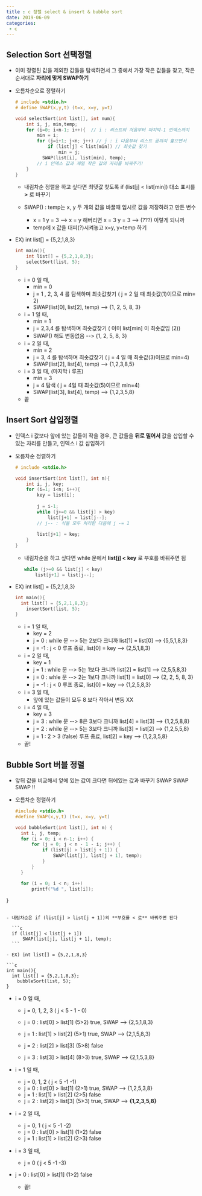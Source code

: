 ```yaml
---
title : c 정렬 select & insert & bubble sort
date: 2019-06-09
categories:
 - c
---
```




## Selection Sort 선택정렬

- 이미 정렬된 값을 제외한 값들을 탐색하면서 그 중에서 가장 작은 값들을 찾고, 작은 순서대로 **자리에 맞게 SWAP하기**

- 오름차순으로 정렬하기

  ```c
  # include <stdio.h>
  # define SWAP(x,y,t) (t=x, x=y, y=t)
  
  void selectSort(int list[], int num){
      int i, j, min,temp;
      for (i=0; i<n-1; i++){  // i : 리스트의 처음부터 마지막-1 인덱스까지
          min = i;
          for (j=i+1; j<n; j++) // j : i 다음부터 리스트 끝까지 훑으면서
              if (list[j] < list[min]) // 최솟값 찾기
                  min = j;
         	SWAP(list[i], list[min], temp);
          // i 인덱스 값과 제일 작은 값의 자리를 바꿔주기!
      }
  }
  ```

  - 내림차순 정렬을 하고 싶다면 최댓값 찾도록  if (list[j] < list[min]) 대소 표시를 **>** 로 바꾸기

  - SWAP() :  temp는 x, y 두 개의 값을 바꿀때 임시로 값을 저장하려고 만든 변수

    - x = 1 y = 3 --> x = y 해버리면 x = 3 y = 3 -->  (???) 이렇게 되니까
    - temp에 x 값을 대피(?)시켜놓고 x=y, y=temp 하기

    

- EX) int list[] = {5,2,1,8,3}

  ```c
  int main(){
      int list[] = {5,2,1,8,3};
      selectSort(list, 5);
  }
  ```

  - i = 0 일 때,
    - min = 0
    - j = 1 , 2, 3, 4 를 탐색하며 최솟값찾기 ( j = 2 일 때 최솟값(1)이므로 min= 2)
    - SWAP(list[0], list[2], temp) --> {1, 2, 5, 8, 3}
  - i = 1 일 때,
    - min = 1
    - j = 2,3,4 를 탐색하며 최솟값찾기 ( 이미 list[min] 이 최솟값임 (2))
    - SWAP() 해도 변동없음 --> {1, 2, 5, 8, 3}
  - i = 2 일 때,
    - min = 2
    - j = 3, 4 를 탐색하며 최솟값찾기 ( j = 4 일 때 최솟값(3)이므로 min=4)
    - SWAP(list[2], list[4], temp) --> {1,2,3,8,5}
  - i = 3 일 때, (마지막 i 루프)
    - min = 3
    - j = 4 탐색 ( j = 4일 때 최솟값(5)이므로 min=4)
    - SWAP(list[3], list[4], temp) --> {1,2,3,5,8}
  - 끝



## Insert Sort 삽입정렬

- 인덱스 i 값보다 앞에 있는 값들이 작을 경우, 큰 값들을 **뒤로 밀어서** 값을 삽입할 수 있는 자리를 만들고, 인덱스 i 값 삽입하기

- 오름차순 정렬하기

  ```c
  # include <stdio.h>
  
  void insertSort(int list[], int n){
      int i, j, key;
      for (i=1; i<n; i++){
          key = list[i];
          
          j = i-1;
          while (j>=0 && list[j] > key)
              list[j+1] = list[j--];  
          // j-- : 식을 모두 처리한 다음에 j -= 1
          
          list[j+1] = key;
      }
  }
  ```

  - 내림차순을 하고 싶다면 while 문에서 **list[j] < key** 로 부호를 바꿔주면 됨

    ```c
    while (j>=0 && list[j] < key)
        list[j+1] = list[j--]; 
    ```

    

  

- EX) int list[] = {5,2,1,8,3}

  ```c
  int main(){
  	int list[] = {5,2,1,8,3};
      insertSort(list, 5);
  }
  ```

  - i = 1 일 때,
    - key = 2 
    - j = 0 :  while 문 --> 5는 2보다 크니까 list[1] = list[0] --> {5,5,1,8,3} 
    - j = -1 :  j < 0 루프 종료, list[0] = key --> {2,5,1,8,3}
  - i = 2 일 때,
    - key = 1
    -  j = 1 : while 문 --> 5는 1보다 크니까 list[2] = list[1] --> {2,5,5,8,3}
    - j = 0  : whle 문 --> 2는 1보다 크니까 list[1] = list[0] --> {2, 2, 5, 8, 3}
    - j = -1 : j < 0 루프 종료, list[0] = key --> {1,2,5,8,3}
  - i = 3 일 때, 
    - 앞에 있는 값들이 모두 8 보다 작아서 변동 XX
  - i = 4 일 때,
    - key = 3
    - j = 3  :  while 문 --> 8은 3보다 크니까 list[4] = list[3] --> {1,2,5,8,8}
    - j = 2  :  while 문 --> 5는 3보다 크니까 list[3] = list[2] --> {1,2,5,5,8}
    - j = 1  : 2 > 3 (false) 루프 종료, list[2] = key --> {1,2,3,5,8}
  - 끝!



## Bubble Sort 버블 정렬

- 앞뒤 값을 비교해서 앞에 있는 값이 크다면 뒤에있는 값과 바꾸기 SWAP SWAP SWAP !!

- 오름차순 정렬하기

  ```c
  #include <stdio.h>
  #define SWAP(x,y,t) (t=x, x=y, y=t)
  
  void bubbleSort(int list[], int n) {
  	int i, j, temp;
  	for (i = 0; i < n-1; i++) {
  		for (j = 0; j < n - 1 - i; j++) {
  			if (list[j] > list[j + 1]) {
  				SWAP(list[j], list[j + 1], temp);
  			}
  		}
  	}
  
  	for (i = 0; i < n; i++)
  		printf("%d ", list[i]);
}
  ```
  
  - 내림차순은 if (list[j] > list[j + 1])의 **부호를 < 로** 바꿔주면 된다
  
    ```c
    if (list[j] < list[j + 1])
    	SWAP(list[j], list[j + 1], temp);
    ```

- EX) int list[] = {5,2,1,8,3}

  ```c
  int main(){
  	int list[] = {5,2,1,8,3};
      bubbleSort(list, 5);
  }
  ```

  - i = 0 일 때,

    - j = 0, 1, 2, 3  ( j < 5 - 1 - 0)

    - j = 0  :  list[0] > list[1] (5>2) true,  SWAP --> {2,5,1,8,3}
    - j = 1  :  list[1] > list[2] (5>1) true,  SWAP --> {2,1,5,8,3}
    - j = 2  :  list[2] > list[3] (5>8)  false
    - j = 3  :  list[3] > list[4] (8>3) true,  SWAP --> {2,1,5,3,8}

  - i = 1 일 때, 

    - j = 0, 1, 2 ( j < 5 -1 -1)
    - j = 0  :  list[0] > list[1] (2>1) true,  SWAP --> {1,2,5,3,8}
    - j = 1  :  list[1] > list[2] (2>5) false
    - j = 2  :  list[2] > list[3] (5>3) true,  SWAP --> **{1,2,3,5,8}**

  - i = 2 일 때,

    - j = 0, 1 ( j < 5 -1 -2)
    - j = 0  :  list[0] > list[1] (1>2) false
    - j = 1  :  list[1] > list[2] (2>3) false

  - i = 3 일 때,

    - j = 0 ( j < 5 -1 -3)
- j = 0  :  list[0] > list[1] (1>2) false
  - 끝!
